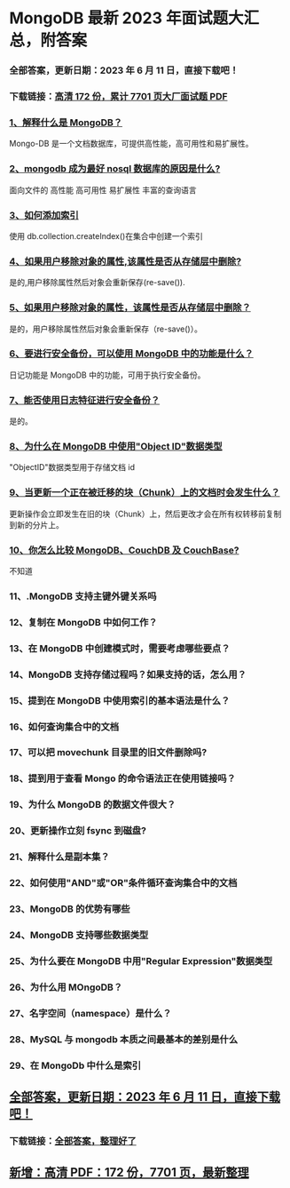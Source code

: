 # MongoDB 最新 2023 年面试题大汇总，附答案

### 全部答案，更新日期：2023 年 6 月 11 日，直接下载吧！

### 下载链接：[高清 172 份，累计 7701 页大厂面试题 PDF](https://gitlab.gaorta.com/devteam/learning-journey/study-materials-collection/-/tree/master/docs/index.md)

### [1、解释什么是 MongoDB？](https://gitlab.gaorta.com/devteam/learning-journey/study-materials-collection/-/tree/master/docs/MongoDB/MongoDB最新2021年面试题大汇总，附答案.md#1解释什么是mongodb)

Mongo-DB 是一个文档数据库，可提供高性能，高可用性和易扩展性。

### [2、mongodb 成为最好 nosql 数据库的原因是什么?](https://gitlab.gaorta.com/devteam/learning-journey/study-materials-collection/-/tree/master/docs/MongoDB/MongoDB最新2021年面试题大汇总，附答案.md#2mongodb成为最好nosql数据库的原因是什么)

面向文件的 高性能 高可用性 易扩展性 丰富的查询语言

### [3、如何添加索引](https://gitlab.gaorta.com/devteam/learning-journey/study-materials-collection/-/tree/master/docs/MongoDB/MongoDB最新2021年面试题大汇总，附答案.md#3如何添加索引)

使用 db.collection.createIndex()在集合中创建一个索引

### [4、如果用户移除对象的属性,该属性是否从存储层中删除?](https://gitlab.gaorta.com/devteam/learning-journey/study-materials-collection/-/tree/master/docs/MongoDB/MongoDB最新2021年面试题大汇总，附答案.md#4如果用户移除对象的属性,该属性是否从存储层中删除)

是的,用户移除属性然后对象会重新保存(re-save()).

### [5、如果用户移除对象的属性，该属性是否从存储层中删除？](https://gitlab.gaorta.com/devteam/learning-journey/study-materials-collection/-/tree/master/docs/MongoDB/MongoDB最新2021年面试题大汇总，附答案.md#5如果用户移除对象的属性该属性是否从存储层中删除)

是的，用户移除属性然后对象会重新保存（re-save()）。

### [6、要进行安全备份，可以使用 MongoDB 中的功能是什么？](https://gitlab.gaorta.com/devteam/learning-journey/study-materials-collection/-/tree/master/docs/MongoDB/MongoDB最新2021年面试题大汇总，附答案.md#6要进行安全备份可以使用mongodb中的功能是什么)

日记功能是 MongoDB 中的功能，可用于执行安全备份。

### [7、能否使用日志特征进行安全备份？](https://gitlab.gaorta.com/devteam/learning-journey/study-materials-collection/-/tree/master/docs/MongoDB/MongoDB最新2021年面试题大汇总，附答案.md#7能否使用日志特征进行安全备份)

是的。

### [8、为什么在 MongoDB 中使用"Object ID"数据类型](https://gitlab.gaorta.com/devteam/learning-journey/study-materials-collection/-/tree/master/docs/MongoDB/MongoDB最新2021年面试题大汇总，附答案.md#8为什么在mongodb中使用"object-id"数据类型)

"ObjectID"数据类型用于存储文档 id

### [9、当更新一个正在被迁移的块（Chunk）上的文档时会发生什么？](https://gitlab.gaorta.com/devteam/learning-journey/study-materials-collection/-/tree/master/docs/MongoDB/MongoDB最新2021年面试题大汇总，附答案.md#9当更新一个正在被迁移的块chunk上的文档时会发生什么)

更新操作会立即发生在旧的块（Chunk）上，然后更改才会在所有权转移前复制到新的分片上。

### [10、你怎么比较 MongoDB、CouchDB 及 CouchBase?](https://gitlab.gaorta.com/devteam/learning-journey/study-materials-collection/-/tree/master/docs/MongoDB/MongoDB最新2021年面试题大汇总，附答案.md#10你怎么比较mongodbcouchdb及couchbase)

不知道

### 11、.MongoDB 支持主键外键关系吗

### 12、复制在 MongoDB 中如何工作？

### 13、在 MongoDB 中创建模式时，需要考虑哪些要点？

### 14、MongoDB 支持存储过程吗？如果支持的话，怎么用？

### 15、提到在 MongoDB 中使用索引的基本语法是什么？

### 16、如何查询集合中的文档

### 17、可以把 movechunk 目录里的旧文件删除吗?

### 18、提到用于查看 Mongo 的命令语法正在使用链接吗？

### 19、为什么 MongoDB 的数据文件很大？

### 20、更新操作立刻 fsync 到磁盘?

### 21、解释什么是副本集？

### 22、如何使用"AND"或"OR"条件循环查询集合中的文档

### 23、MongoDB 的优势有哪些

### 24、MongoDB 支持哪些数据类型

### 25、为什么要在 MongoDB 中用"Regular Expression"数据类型

### 26、为什么用 MOngoDB？

### 27、名字空间（namespace）是什么？

### 28、MySQL 与 mongodb 本质之间最基本的差别是什么

### 29、在 MongoDb 中什么是索引

## [全部答案，更新日期：2023 年 6 月 11 日，直接下载吧！](https://gitlab.gaorta.com/devteam/learning-journey/study-materials-collection/-/tree/master/docs/daan.md)

### 下载链接：[全部答案，整理好了](https://gitlab.gaorta.com/devteam/learning-journey/study-materials-collection/-/tree/master/docs/daan.md)

## [新增：高清 PDF：172 份，7701 页，最新整理](https://gitlab.gaorta.com/devteam/learning-journey/study-materials-collection/-/tree/master/docs/daan.md)
